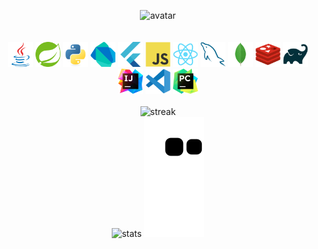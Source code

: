 <p align="center">
  <img width="200px" src="https://user-images.githubusercontent.com/26367735/127791464-585d94d2-f411-48ef-83aa-5e9d4e57c351.gif" alt="avatar"> <br/><br/><br/>
  <img alt="Java" width="40px" src="https://raw.githubusercontent.com/devicons/devicon/master/icons/java/java-original.svg">
  <img alt="Spring" width="40px" src="https://raw.githubusercontent.com/devicons/devicon/master/icons/spring/spring-original.svg">    
  <img alt="Python" width="40px" src="https://raw.githubusercontent.com/devicons/devicon/master/icons/python/python-original.svg">  
  <img alt="Dart" width="40px" src="https://raw.githubusercontent.com/devicons/devicon/master/icons/dart/dart-original.svg">  
  <img alt="Flutter" width="40px" src="https://raw.githubusercontent.com/devicons/devicon/master/icons/flutter/flutter-original.svg">
  <img alt="JavaScript" width="40px" src="https://raw.githubusercontent.com/devicons/devicon/master/icons/javascript/javascript-original.svg">
  <img alt="React" width="40px" src="https://raw.githubusercontent.com/devicons/devicon/master/icons/react/react-original.svg">
  <img alt="MySQL" width="40px" src="https://raw.githubusercontent.com/devicons/devicon/master/icons/mysql/mysql-original.svg">
  <img alt="MongoDB" width="40px" src="https://raw.githubusercontent.com/devicons/devicon/master/icons/mongodb/mongodb-original.svg">
  <img alt="Redis" width="40px" src="https://raw.githubusercontent.com/devicons/devicon/master/icons/redis/redis-original.svg">
  <img alt="Gradle" width="40px" src="https://raw.githubusercontent.com/devicons/devicon/master/icons/gradle/gradle-plain.svg"> <br/>
  <img alt="Intellij" width="40px" src="https://raw.githubusercontent.com/yuhtin/yuhtin/master/icons/intellij.png">
  <img alt="VSCode" width="40px" src="https://raw.githubusercontent.com/devicons/devicon/master/icons/vscode/vscode-original.svg">
  <img alt="Pycharm" width="40px" src="https://raw.githubusercontent.com/yuhtin/yuhtin/master/icons/pycharm.png"> <br/><br/>
  <img height"100em" src="https://github-readme-streak-stats.herokuapp.com?user=Yuhtin&theme=gruvbox&hide_border=true&date_format=j%20M%5B%20Y%5D&background=FFFFFF00&dates=54FFDE" alt="streak"><br/>
  <img height"100em" src="https://github-readme-stats.vercel.app/api/top-langs/?username=Yuhtin&layout=compact&hide_title=true&theme=github_dark&hide_border=true" alt="stats"> 
  <img src="https://github.com/Yuhtin/Yuhtin/blob/output/github-contribution-grid-snake.svg" alt="commit-snake">
</p>  
